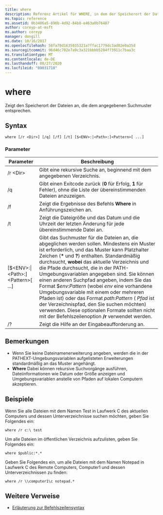 ```yaml
---
title: where
description: Referenz Artikel für WHERE, in dem der Speicherort der Dateien angezeigt wird, die dem angegebenen Suchmuster entsprechen.
ms.topic: reference
ms.assetid: 0b3486a5-896b-4d92-84b8-e463a0b76487
author: coreyp-at-msft
ms.author: coreyp
manager: dongill
ms.date: 10/16/2017
ms.openlocfilehash: 58fa70d1635035321a7ffac1779dc3ad02e0a35d
ms.sourcegitcommit: 96d46c702e7a9c3a321bbbb5284f73911c7baa3c
ms.translationtype: MT
ms.contentlocale: de-DE
ms.lasthandoff: 08/27/2020
ms.locfileid: "89031718"
---
```

# <a name="where"></a>where



Zeigt den Speicherort der Dateien an, die dem angegebenen Suchmuster entsprechen.



## <a name="syntax"></a>Syntax

```
where [/r <Dir>] [/q] [/f] [/t] [$<ENV>:|<Path>:]<Pattern>[ ...]
```

### <a name="parameters"></a>Parameter

|Parameter|Beschreibung|
|---------|-----------|
|/r \<Dir>|Gibt eine rekursive Suche an, beginnend mit dem angegebenen Verzeichnis.|
|/q|Gibt einen Exitcode zurück (**0** für Erfolg, **1** für Fehler), ohne die Liste der übereinstimmenden Dateien anzuzeigen.|
|/f|Zeigt die Ergebnisse des Befehls **Where** in Anführungszeichen an.|
|/t|Zeigt die Dateigröße und das Datum und die Uhrzeit der letzten Änderung für jede übereinstimmende Datei an.|
|[$\<ENV>:\|\<Path>:]\<Pattern>[ ...]|Gibt das Suchmuster für die Dateien an, die abgeglichen werden sollen. Mindestens ein Muster ist erforderlich, und das Muster kann Platzhalter Zeichen (**&#42;** und **?**) enthalten. Standardmäßig durchsucht, **wobei** das aktuelle Verzeichnis und die Pfade durchsucht, die in der PATH-Umgebungsvariablen angegeben sind. Sie können einen anderen Suchpfad angeben, indem Sie das Format $*env*:*Pattern* (wobei *env* eine vorhandene Umgebungsvariable mit einem oder mehreren Pfaden ist) oder das Format *path*:*Pattern* ( *Pfad* ist der Verzeichnispfad, den Sie suchen möchten) verwenden. Diese optionalen Formate sollten nicht mit der Befehlszeilenoption **/r** verwendet werden.|
|/?|Zeigt die Hilfe an der Eingabeaufforderung an.|

## <a name="remarks"></a>Bemerkungen

-   Wenn Sie keine Dateinamenerweiterung angeben, werden die in der PATHEXT-Umgebungsvariablen aufgelisteten Erweiterungen standardmäßig an das Muster angehängt.
-   **Where** Dabei können rekursive Suchvorgänge ausführen, Dateiinformationen wie Datum oder Größe anzeigen und Umgebungsvariablen anstelle von Pfaden auf lokalen Computern akzeptieren.

## <a name="examples"></a>Beispiele

Wenn Sie alle Dateien mit dem Namen Test in Laufwerk C des aktuellen Computers und dessen Unterverzeichnisse suchen möchten, geben Sie Folgendes ein:
```
where /r c:\ test
```
Um alle Dateien im öffentlichen Verzeichnis aufzulisten, geben Sie Folgendes ein:
```
where $public:*.*
```
Geben Sie Folgendes ein, um alle Dateien mit dem Namen Notepad in Laufwerk C des Remote Computers, Computer1 und dessen Unterverzeichnissen zu finden:
```
where /r \\computer1\c notepad.*
```

## <a name="additional-references"></a>Weitere Verweise

- [Erläuterung zur Befehlszeilensyntax](command-line-syntax-key.md)